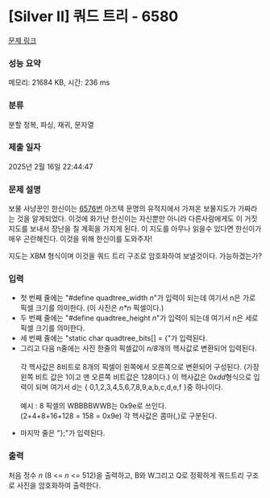 # [Silver II] 쿼드 트리 - 6580 

[문제 링크](https://www.acmicpc.net/problem/6580) 

### 성능 요약

메모리: 21684 KB, 시간: 236 ms

### 분류

분할 정복, 파싱, 재귀, 문자열

### 제출 일자

2025년 2월 16일 22:44:47

### 문제 설명

<p>보물 사냥꾼인 한신이는 <a href="/problem/6576" target="_blank">6576번</a> 아즈텍 문명의 유적지에서 가져온 보물지도가 가짜라는 것을 알게되었다. 이것에 화가난 한신이는 자신뿐만 아니라 다른사람에게도 이 거짓 지도를 보내서 장난을 칠 계획을 가지게 된다. 이 지도를 아무나 읽을수 있다면 한신이가 매우 곤란해진다. 이것을 위해 한신이를 도와주자!</p>

<p>지도는 XBM 형식이며 이것을 쿼드 트리 구조로 암호화하여 보낼것이다. 가능하겠는가?</p>

### 입력 

 <ul>
	<li>첫 번째 줄에는 "#define quadtree_width <em>n</em>"가 입력이 되는데 여기서 n은 가로 픽셀 크기를 의미한다. (이 사진은 <em>n*n </em>픽셀이다.)</li>
	<li>두 번째 줄에는 "#define quadtree_height <em>n</em>"가 입력이 되는데 여기서 n은 세로 픽셀 크기를 의미한다.</li>
	<li>세 번째 줄에는 "static char quadtree_bits[] = {"가 입력된다.</li>
	<li>그리고 다음 n줄에는 사진 한줄의 픽셀값이 <em>n/8</em>개의 헥사값로 변환되어 입력된다.<br>
	<br>
	각 헥사값은 8비트로 8개의 픽셀이 왼쪽에서 오른쪽으로 변환되어 구성된다. (가장 왼쪽 비트 값은 1이고 맨 오른쪽 비트값은 128이다.) 이 헥사값은 0x<em>dd</em>형식으로 입력이 되며 여기서 d는 { 0,1,2,3,4,5,6,7,8,9,a,b,c,d,e,f }중 하나이다.<br>
	<br>
	예시 : 8 픽셀의 WBBBBWWB는 0x9e로 쓰인다.<br>
	(2+4+8+16+128 = 158 = 0x9e) 각 헥사값은 콤마(,)로 구분된다.</li>
</ul>

<ul>
	<li>마지막 줄은 "};"가 입력된다.</li>
</ul>

### 출력 

 <p>처음 정수 <em>n</em> (8 <= <em>n</em> <= 512)을 출력하고, B와 W그리고 Q로 정확하게 쿼드트리 구조로 사진을 암호화하여 출력한다.</p>

